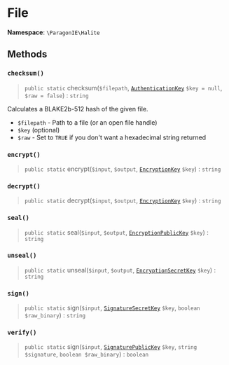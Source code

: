 # File

**Namespace**: `\ParagonIE\Halite`

## Methods

### `checksum()`

> `public static` checksum(`$filepath`, [`AuthenticationKey`](Symmetric/AuthenticationKey.md) `$key = null`, `$raw = false`) : `string`

Calculates a BLAKE2b-512 hash of the given file.

* `$filepath` - Path to a file (or an open file handle)
* `$key` (optional)
* `$raw` - Set to `TRUE` if you don't want a hexadecimal string returned

### `encrypt()`

> `public static` encrypt(`$input`, `$output`, [`EncryptionKey`](Symmetric/EncryptionKey.md) `$key`) : `string`



### `decrypt()`

> `public static` decrypt(`$input`, `$output`, [`EncryptionKey`](Symmetric/EncryptionKey.md) `$key`) : `string`




### `seal()`

> `public static` seal(`$input`, `$output`, [`EncryptionPublicKey`](Asymmetric/EncryptionPublicKey.md) `$key`) : `string`



### `unseal()`

> `public static` unseal(`$input`, `$output`, [`EncryptionSecretKey`](Asymmetric/EncryptionSecretKey.md) `$key`) : `string`



### `sign()`

> `public static` sign(`$input`, [`SignatureSecretKey`](Asymmetric/SignatureSecretKey.md) `$key`, `boolean $raw_binary`) : `string`



### `verify()`

> `public static` sign(`$input`, [`SignaturePublicKey`](Asymmetric/SignaturePublicKey.md) `$key`, `string $signature`, `boolean $raw_binary`) : `boolean`